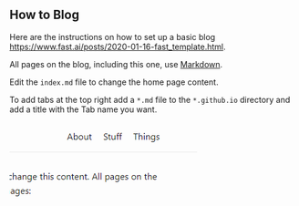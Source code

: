 ## How to Blog
Here are the instructions on how to set up a basic blog https://www.fast.ai/posts/2020-01-16-fast_template.html. 

All pages on the blog, including this one, use [Markdown](https://guides.github.com/features/mastering-markdown/).

Edit the `index.md` file to change the home page content. 

To add tabs at the top right add a `*.md` file to the `*.github.io` directory and add a title with the Tab name you want.

![Image of blog tabs](images/Blog_Tabs.png)

